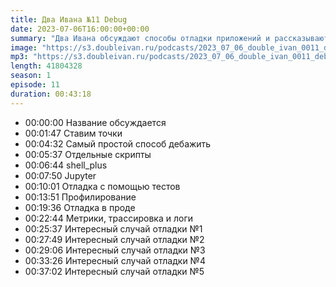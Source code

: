 ```yaml
---
title: Два Ивана №11 Debug
date: 2023-07-06T16:00:00+00:00
summary: "Два Ивана обсуждают способы отладки приложений и рассказывают интересные истории отладки"
image: "https://s3.doubleivan.ru/podcasts/2023_07_06_double_ivan_0011_debug.jpg"
mp3: "https://s3.doubleivan.ru/podcasts/2023_07_06_double_ivan_0011_debug.mp3"
length: 41804328
season: 1
episode: 11
duration: 00:43:18
---
```


- 00:00:00 Название обсуждается
- 00:01:47 Ставим точки
- 00:04:32 Самый простой способ дебажить
- 00:05:37 Отдельные скрипты
- 00:06:44 shell_plus
- 00:07:50 Jupyter
- 00:10:01 Отладка с помощью тестов
- 00:13:51 Профилирование
- 00:19:36 Отладка в проде
- 00:22:44 Метрики, трассировка и логи
- 00:25:37 Интересный случай отладки №1
- 00:27:49 Интересный случай отладки №2
- 00:29:06 Интересный случай отладки №3
- 00:33:26 Интересный случай отладки №4
- 00:37:02 Интересный случай отладки №5

